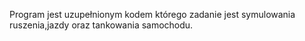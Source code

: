 Program jest uzupełnionym kodem którego zadanie jest symulowania ruszenia,jazdy oraz tankowania samochodu.
